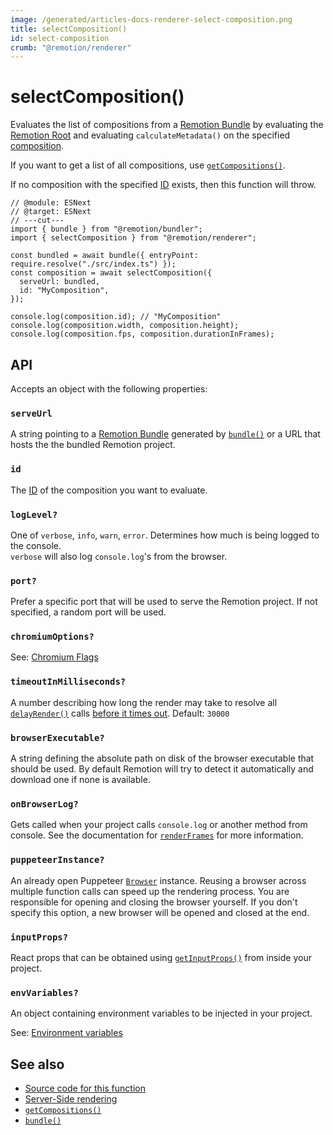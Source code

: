```yaml
---
image: /generated/articles-docs-renderer-select-composition.png
title: selectComposition()
id: select-composition
crumb: "@remotion/renderer"
---
```


# selectComposition()<AvailableFrom v="4.0.0"/>

Evaluates the list of compositions from a [Remotion Bundle](/docs/terminology#bundle) by evaluating the [Remotion Root](/docs/terminology#remotion-root) and evaluating `calculateMetadata()` on the specified [composition](/docs/terminology#composition).

If you want to get a list of all compositions, use [`getCompositions()`](/docs/renderer/get-compositions).

If no composition with the specified [ID](/docs/terminology#composition-id) exists, then this function will throw.

```tsx twoslash title="Example"
// @module: ESNext
// @target: ESNext
// ---cut---
import { bundle } from "@remotion/bundler";
import { selectComposition } from "@remotion/renderer";

const bundled = await bundle({ entryPoint: require.resolve("./src/index.ts") });
const composition = await selectComposition({
  serveUrl: bundled,
  id: "MyComposition",
});

console.log(composition.id); // "MyComposition"
console.log(composition.width, composition.height);
console.log(composition.fps, composition.durationInFrames);
```

## API

Accepts an object with the following properties:

### `serveUrl`

A string pointing to a [Remotion Bundle](/docs/terminology#bundle) generated by [`bundle()`](/docs/bundle) or a URL that hosts the the bundled Remotion project.

### `id`

The [ID](/docs/terminology#composition-id) of the composition you want to evaluate.

### `logLevel?`

One of `verbose`, `info`, `warn`, `error`. Determines how much is being logged to the console.  
`verbose` will also log `console.log`'s from the browser.

### `port?`

Prefer a specific port that will be used to serve the Remotion project. If not specified, a random port will be used.

### `chromiumOptions?`

See: [Chromium Flags](/docs/chromium-flags)

### `timeoutInMilliseconds?`

A number describing how long the render may take to resolve all [`delayRender()`](/docs/delay-render) calls [before it times out](/docs/timeout). Default: `30000`

### `browserExecutable?`

A string defining the absolute path on disk of the browser executable that should be used. By default Remotion will try to detect it automatically and download one if none is available.

### `onBrowserLog?`

Gets called when your project calls `console.log` or another method from console. See the documentation for [`renderFrames`](/docs/renderer/render-frames#onbrowserlog) for more information.

### `puppeteerInstance?`

An already open Puppeteer [`Browser`](/docs/renderer/open-browser) instance. Reusing a browser across multiple function calls can speed up the rendering process. You are responsible for opening and closing the browser yourself. If you don't specify this option, a new browser will be opened and closed at the end.

### `inputProps?`

React props that can be obtained using [`getInputProps()`](/docs/get-input-props) from inside your project.

### `envVariables?`

An object containing environment variables to be injected in your project.

See: [Environment variables](/docs/env-variables/)

## See also

- [Source code for this function](https://github.com/remotion-dev/remotion/blob/main/packages/renderer/src/select-composition.ts)
- [Server-Side rendering](/docs/ssr)
- [`getCompositions()`](/docs/renderer/get-compositions)
- [`bundle()`](/docs/bundle)
